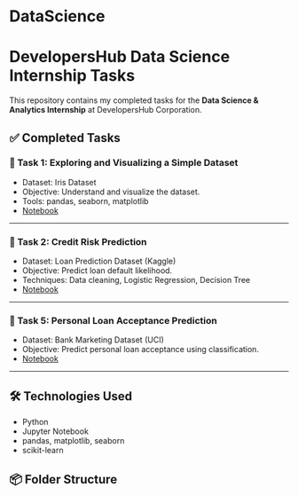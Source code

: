 # DataScience
# DevelopersHub Data Science Internship Tasks

This repository contains my completed tasks for the **Data Science & Analytics Internship** at DevelopersHub Corporation.

## ✅ Completed Tasks

### 🔹 Task 1: Exploring and Visualizing a Simple Dataset
- Dataset: Iris Dataset
- Objective: Understand and visualize the dataset.
- Tools: pandas, seaborn, matplotlib
- [Notebook](./Task_1_Iris_Visualization/iris_analysis.ipynb)

---

### 🔹 Task 2: Credit Risk Prediction
- Dataset: Loan Prediction Dataset (Kaggle)
- Objective: Predict loan default likelihood.
- Techniques: Data cleaning, Logistic Regression, Decision Tree
- [Notebook](./Task_2_Credit_Risk_Prediction/credit_risk_model.ipynb)

---

### 🔹 Task 5: Personal Loan Acceptance Prediction
- Dataset: Bank Marketing Dataset (UCI)
- Objective: Predict personal loan acceptance using classification.
- [Notebook](./Task_5_Loan_Acceptance_Prediction/loan_acceptance_model.ipynb)

---

## 🛠 Technologies Used
- Python
- Jupyter Notebook
- pandas, matplotlib, seaborn
- scikit-learn

## 📦 Folder Structure

